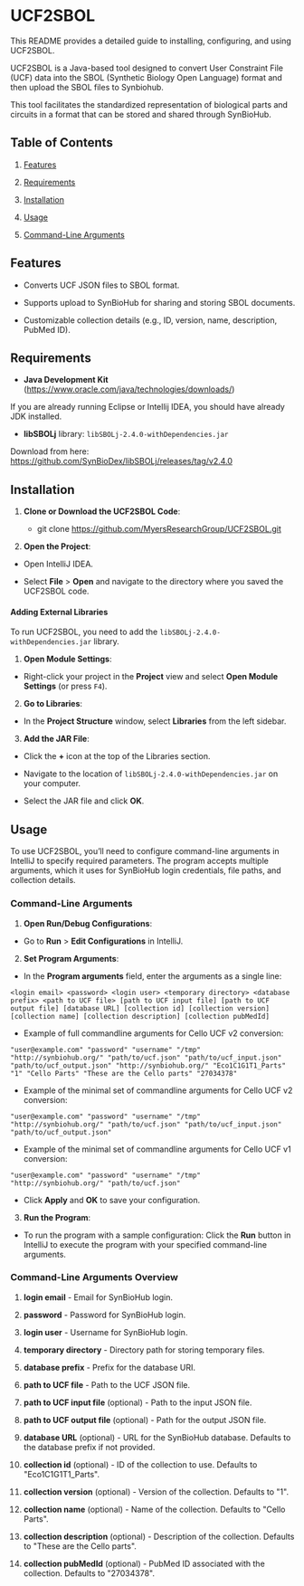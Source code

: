 # UCF2SBOL

This README provides a detailed guide to installing, configuring, and using UCF2SBOL.

UCF2SBOL is a Java-based tool designed to convert User Constraint File (UCF) data into the SBOL (Synthetic Biology Open Language) format and then upload the SBOL files to Synbiohub.

This tool facilitates the standardized representation of biological parts and circuits in a format that can be stored and shared through SynBioHub.

## Table of Contents

1. [Features](#features)

2. [Requirements](#requirements)

3. [Installation](#installation)

4. [Usage](#usage)

5. [Command-Line Arguments](#command-line-arguments)

## Features

- Converts UCF JSON files to SBOL format.

- Supports upload to SynBioHub for sharing and storing SBOL documents.

- Customizable collection details (e.g., ID, version, name, description, PubMed ID).

## Requirements

- **Java Development Kit** (https://www.oracle.com/java/technologies/downloads/)

If you are already running Eclipse or Intellij IDEA, you should have already JDK installed.

- **libSBOLj** library: `libSBOLj-2.4.0-withDependencies.jar`

Download from here: https://github.com/SynBioDex/libSBOLj/releases/tag/v2.4.0

## Installation

1. **Clone or Download the UCF2SBOL Code**:
   
   - git clone https://github.com/MyersResearchGroup/UCF2SBOL.git

2. **Open the Project**:
- Open IntelliJ IDEA.

- Select **File** > **Open** and navigate to the directory where you saved the UCF2SBOL code.

#### Adding External Libraries

To run UCF2SBOL, you need to add the `libSBOLj-2.4.0-withDependencies.jar` library.

1. **Open Module Settings**:
- Right-click your project in the **Project** view and select **Open Module Settings** (or press `F4`).
2. **Go to Libraries**:
- In the **Project Structure** window, select **Libraries** from the left sidebar.
3. **Add the JAR File**:
- Click the **+** icon at the top of the Libraries section.

- Navigate to the location of `libSBOLj-2.4.0-withDependencies.jar` on your computer.

- Select the JAR file and click **OK**.

## Usage

To use UCF2SBOL, you’ll need to configure command-line arguments in IntelliJ to specify required parameters. The program accepts multiple arguments, which it uses for SynBioHub login credentials, file paths, and collection details.

### Command-Line Arguments

1. **Open Run/Debug Configurations**:
- Go to **Run** > **Edit Configurations** in IntelliJ.
2. **Set Program Arguments**:
- In the **Program arguments** field, enter the arguments as a single line:

```plaintext
<login email> <password> <login user> <temporary directory> <database prefix> <path to UCF file> [path to UCF input file] [path to UCF output file] [database URL] [collection id] [collection version] [collection name] [collection description] [collection pubMedId]
```

- Example of full commandline arguments for Cello UCF v2 conversion:

```plaintext
"user@example.com" "password" "username" "/tmp" "http://synbiohub.org/" "path/to/ucf.json" "path/to/ucf_input.json" "path/to/ucf_output.json" "http://synbiohub.org/" "Eco1C1G1T1_Parts" "1" "Cello Parts" "These are the Cello parts" "27034378"
```

- Example of the minimal set of commandline arguments for Cello UCF v2 conversion:

```plaintext
"user@example.com" "password" "username" "/tmp" "http://synbiohub.org/" "path/to/ucf.json" "path/to/ucf_input.json" "path/to/ucf_output.json"
```

- Example of the minimal set of commandline arguments for Cello UCF v1 conversion:

```plaintext
"user@example.com" "password" "username" "/tmp" "http://synbiohub.org/" "path/to/ucf.json"
```

- Click **Apply** and **OK** to save your configuration.
3. **Run the Program**:
- To run the program with a sample configuration: Click the **Run** button in IntelliJ to execute the program with your specified command-line arguments.

### Command-Line Arguments Overview

1. **login email** - Email for SynBioHub login.

2. **password** - Password for SynBioHub login.

3. **login user** - Username for SynBioHub login.

4. **temporary directory** - Directory path for storing temporary files.

5. **database prefix** - Prefix for the database URI.

6. **path to UCF file** - Path to the UCF JSON file.

7. **path to UCF input file** (optional) - Path to the input JSON file.

8. **path to UCF output file** (optional) - Path for the output JSON file.

9. **database URL** (optional) - URL for the SynBioHub database. Defaults to the database prefix if not provided.

10. **collection id** (optional) - ID of the collection to use. Defaults to "Eco1C1G1T1_Parts".

11. **collection version** (optional) - Version of the collection. Defaults to "1".

12. **collection name** (optional) - Name of the collection. Defaults to "Cello Parts".

13. **collection description** (optional) - Description of the collection. Defaults to "These are the Cello parts".

14. **collection pubMedId** (optional) - PubMed ID associated with the collection. Defaults to "27034378".
